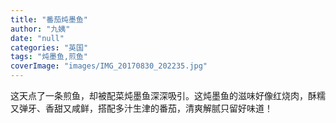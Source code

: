 ```yaml
---
title: "番茄炖墨鱼"
author: "九姨"
date: "null"
categories: "英国"
tags: "炖墨鱼,煎鱼"
coverImage: "images/IMG_20170830_202235.jpg"
---
```


这天点了一条煎鱼，却被配菜炖墨鱼深深吸引。这炖墨鱼的滋味好像红烧肉，酥糯又弹牙、香甜又咸鲜，搭配多汁生津的番茄，清爽解腻只留好味道！
